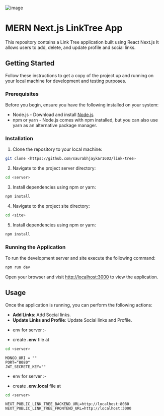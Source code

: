 ![image](https://github.com/saurabhjaykar1603/link-tree/assets/124028591/5fa0b740-2867-4b12-a679-873bd750843b)

# MERN Next.js LinkTree App 

This repository contains a Link Tree application built using React Next.js  It allows users to add, delete, and update profile and social links.

## Getting Started

Follow these instructions to get a copy of the project up and running on your local machine for development and testing purposes.

### Prerequisites

Before you begin, ensure you have the following installed on your system:

- Node.js - Download and install [Node.js](https://nodejs.org/en/download/)
- npm or yarn - Node.js comes with npm installed, but you can also use yarn as an alternative package manager. 
### Installation

1. Clone the repository to your local machine:

```bash
git clone <https://github.com/saurabhjaykar1603/link-tree>
```

2. Navigate to the  project server directory:

```bash
cd <server>
```

3. Install dependencies using npm or yarn:

```bash
npm install
```
4. Navigate to the  project site directory:

```bash
cd <site>
```

5. Install dependencies using npm or yarn:

```bash
npm install
```


### Running the Application

To run the development server and site execute the following command:

```bash
npm run dev
```


Open your browser and visit [http://localhost:3000](http://localhost:3000) to view the application.

## Usage

Once the application is running, you can perform the following actions:

- **Add Links**: Add Social links.
- **Update Links and Profile**: Update Social links and Profile.


* env for server :-
- create **.env** file at
```bash
cd <server>
```
```env
MONGO_URI = ""
PORT="8080"
JWT_SECRETE_KEY=""
```

* env for server :-
- create **.env.local** file at
```bash
cd <server>
```
```env
NEXT_PUBLIC_LINK_TREE_BACKEND_URL=http://localhost:8080
NEXT_PUBLIC_LINK_TREE_FRONTEND_URL=http://localhost:3000
```
